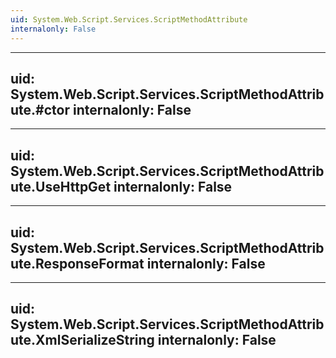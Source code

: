 ```yaml
---
uid: System.Web.Script.Services.ScriptMethodAttribute
internalonly: False
---
```


---
uid: System.Web.Script.Services.ScriptMethodAttribute.#ctor
internalonly: False
---

---
uid: System.Web.Script.Services.ScriptMethodAttribute.UseHttpGet
internalonly: False
---

---
uid: System.Web.Script.Services.ScriptMethodAttribute.ResponseFormat
internalonly: False
---

---
uid: System.Web.Script.Services.ScriptMethodAttribute.XmlSerializeString
internalonly: False
---
